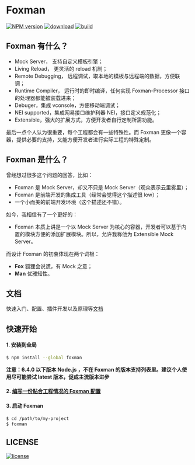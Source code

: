 # Foxman

[][nodei-url]
[![NPM version][npm-image]][npm-url]
[![download][downloads-image]][downloads-url]
[![build][travis-image]][travis-url]  

## Foxman 有什么？
* Mock Server， 支持自定义模板引擎；
* Living Reload， 更灵活的 reload 机制；
* Remote Debugging， 远程调试，取本地的模板与远程端的数据，方便联调；
* Runtime Compiler， 运行时的即时编译，任何实现 Foxman-Processor 接口的处理器都能被装载进来；
* Debuger，集成 vconsole，方便移动端调试；
* NEI supported，集成网易接口维护利器 NEI，接口定义规范化；
* Extensible，强大的扩展方式，方便开发者自行定制所需功能。

最后一点个人认为很重要，每个工程都会有一些特殊性。而 Foxman 更像一个容器，提供必要的支持，又能方便开发者进行实际工程的特殊定制。

## Foxman 是什么？
曾经想过很多这个问题的回答，比如：
* Foxman 是 Mock Server，却又不只是 Mock Server（观众表示云里雾里）；
* Foxman 是前端开发的集成工具（经常会觉得这个描述很 low）；
* 一个小而美的前端开发环境（这个描述还不错）。

如今，我相信有了一个更好的：
* Foxman 本质上讲是一个以 Mock Server 为核心的容器，开发者可以基于内置的模块方便的添加扩展模块。所以，允许我称他为 Extensible Mock Server。

而设计 Foxman 的初衷体现在两个词根：
* **Fox** 狐狸会说谎，有 Mock 之意；
* **Man** 优雅知性。

## 文档
快速入门、配置、插件开发以及原理等[文档](https://foxman.js.org/#/get-started)

## 快速开始
#### 1. 安装到全局
```bash
$ npm install --global foxman
```

**注意：6.4.0 以下版本 Node.js ，不在 Foxman 的版本支持列表里。建议个人使用尽可能尝试 latest 版本，促成主流版本进步**


#### 2. [编写一份贴合工程情况的 Foxman 配置](https://foxman.js.org/#/configuration)
#### 3. 启动 Foxman
```bash
$ cd /path/to/my-project
$ foxman
```
## LICENSE
[![license][license-image]][license-url]

[npm-url]: https://www.npmjs.com/package/foxman
[npm-image]: https://img.shields.io/npm/v/foxman.svg
[downloads-image]: https://img.shields.io/npm/dm/foxman.svg
[downloads-url]: https://www.npmjs.com/package/foxman
[nodei-image]: https://nodei.co/npm/foxman.png?downloads=true&downloadRank=true&stars=true
[nodei-url]: https://www.npmjs.com/package/foxman
[license-url]: https://github.com/kaola-fed/foxman/blob/master/LICENSE
[license-image]: https://img.shields.io/github/license/kaola-fed/foxman.svg
[travis-image]: https://travis-ci.org/kaola-fed/foxman.svg?branch=master
[travis-url]: https://travis-ci.org/kaola-fed/foxman
